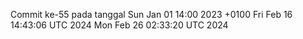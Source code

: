 Commit ke-55 pada tanggal Sun Jan 01 14:00 2023 +0100
Fri Feb 16 14:43:06 UTC 2024
Mon Feb 26 02:33:20 UTC 2024
